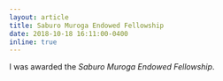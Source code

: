 ```yaml
---
layout: article
title: Saburo Muroga Endowed Fellowship
date: 2018-10-18 16:11:00-0400
inline: true
---
```


I was awarded the _Saburo Muroga Endowed Fellowship_.
